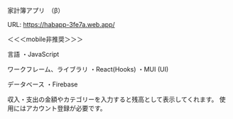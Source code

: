 家計簿アプリ　（β）

URL:
https://habapp-3fe7a.web.app/

＜＜＜mobile非推奨＞＞＞

言語
・JavaScript

ワークフレーム、ライブラリ
・React(Hooks)
・MUI (UI)

データベース
・Firebase

収入・支出の金額やカテゴリーを入力すると残高として表示してくれます。
使用にはアカウント登録が必要です。

